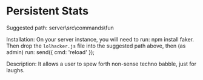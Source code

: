 # Persistent Stats

Suggested path: server\src\commands\fun

Installation: On your server instance, you will need to run: npm install faker. Then drop the `lolhacker.js` file into the suggested path above, then (as admin) run: send({ cmd: 'reload' });

Description: It allows a user to spew forth non-sense techno babble, just for laughs.
